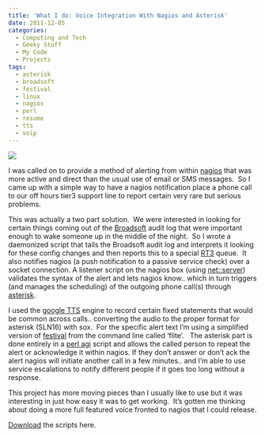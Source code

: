 ```yaml
---
title: 'What I do: Voice Integration With Nagios and Asterisk'
date: 2011-12-05
categories:
  - Computing and Tech
  - Geeky Stuff
  - My Code
  - Projects
tags:
  - asterisk
  - broadsoft
  - festival
  - linux
  - nagios
  - perl
  - resume
  - tts
  - voip
---
```


![](/pics/inline_asterisk_logo.png)

I was called on to provide a method of alerting from within [nagios][2] that was more active and direct than the usual use of email or SMS messages.  So I came up with a simple way to have a nagios notification place a phone call to our off hours tier3 support line to report certain very rare but serious problems.<!--more-->

This was actually a two part solution.  We were interested in looking for certain things coming out of the [Broadsoft][3] audit log that were important enough to wake someone up in the middle of the night.  So I wrote a daemonized script that tails the Broadsoft audit log and interprets it looking for these config changes and then reports this to a special [RT3][4] queue.  It also notifies nagios (a push notification to a passive service check) over a socket connection. A listener script on the nagios box (using [net::server][5]) validates the syntax of the alert and lets nagios know.. which in turn triggers (and manages the scheduling) of the outgoing phone call(s) through [asterisk][6].

 [2]: http://nagios.org/ "Nagios NMS"
 [3]: http://www.broadsoft.com/
 [4]: http://bestpractical.com/rt/
 [5]: http://search.cpan.org/~rhandom/Net-Server-0.99/lib/Net/Server.pod "Net::Server Perl Module"
 [6]: http://www.asterisk.org/

I used the [google TTS][7] engine to record certain fixed statements that would be common across calls.. converting the audio to the proper format for asterisk (SLN16) with sox.  For the specific alert text I’m using a simplified version of [festival][8] from the command line called ‘flite’.   The asterisk part is done entirely in a [perl agi][9] script and allows the called person to repeat the alert or acknowledge it within nagios. If they don’t answer or don’t ack the alert nagios will initiate another call in a few minutes.. and I’m able to use service escalations to notify different people if it goes too long without a response.

 [7]: http://techcrunch.com/2009/12/14/the-unofficial-google-text-to-speech-api/ "Google TTS"
 [8]: http://www.cstr.ed.ac.uk/projects/festival/ "Festival Speech Engine"
 [9]: http://www.voip-info.org/wiki/view/Asterisk+AGI "Asterisk AGI"

This project has more moving pieces than I usually like to use but it was interesting in just how easy it was to get working.  It’s gotten me thinking about doing a more full featured voice fronted to nagios that I could release.

[Download](/downloads/nagiosVoiceNotify.tgz) the scripts here.

